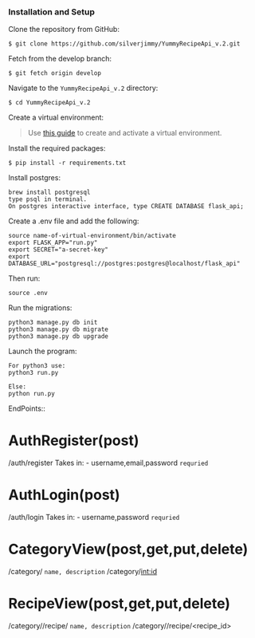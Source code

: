 ### Installation and Setup

Clone the repository from GitHub:
```
$ git clone https://github.com/silverjimmy/YummyRecipeApi_v.2.git
```

Fetch from the develop branch:
```
$ git fetch origin develop
```

Navigate to the `YummyRecipeApi_v.2` directory:
```
$ cd YummyRecipeApi_v.2
```

Create a virtual environment:
> Use [this guide](http://docs.python-guide.org/en/latest/dev/virtualenvs/) to create and activate a virtual environment.

Install the required packages:
```
$ pip install -r requirements.txt

```

Install postgres:
```
brew install postgresql
type psql in terminal.
On postgres interactive interface, type CREATE DATABASE flask_api;
```

Create a .env file and add the following:
```
source name-of-virtual-environment/bin/activate
export FLASK_APP="run.py"
export SECRET="a-secret-key"
export DATABASE_URL="postgresql://postgres:postgres@localhost/flask_api"
```

Then run:
```
source .env
```

Run the migrations:
```
python3 manage.py db init
python3 manage.py db migrate
python3 manage.py db upgrade
```

Launch the program:
```
For python3 use:
python3 run.py

Else:
python run.py
```

EndPoints::

# AuthRegister(post)
/auth/register
    Takes in:
        - username,email,password ```requried```

# AuthLogin(post)
/auth/login
    Takes in:
        - username,password ```requried```
# CategoryView(post,get,put,delete)
/category/ ```name, description```
/category/<int:id>

# RecipeView(post,get,put,delete)
/category/<id>/recipe/ ```name, description```
/category/<id>/recipe/<recipe_id>